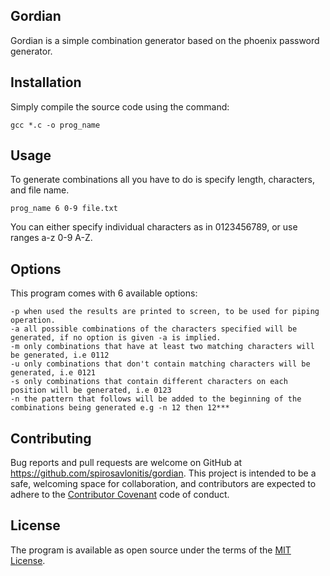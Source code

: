 ## Gordian

Gordian is a simple combination generator based on the phoenix password generator.

## Installation

Simply compile the source code using the command:

```
gcc *.c -o prog_name

```

## Usage

To generate combinations all you have to do is specify length, characters, and file name.

```
prog_name 6 0-9 file.txt
```

You can either specify individual characters as in 0123456789, or use ranges a-z 0-9 A-Z.

## Options

This program comes with 6 available options:

	-p when used the results are printed to screen, to be used for piping operation.
	-a all possible combinations of the characters specified will be generated, if no option is given -a is implied.
	-m only combinations that have at least two matching characters will be generated, i.e 0112
	-u only combinations that don't contain matching characters will be generated, i.e 0121
	-s only combinations that contain different characters on each position will be generated, i.e 0123
	-n the pattern that follows will be added to the beginning of the combinations being generated e.g -n 12 then 12***

## Contributing

Bug reports and pull requests are welcome on GitHub at https://github.com/spirosavlonitis/gordian. This project is intended to be a safe, welcoming space for collaboration, and contributors are expected to adhere to the [Contributor Covenant](http://contributor-covenant.org) code of conduct.


## License

The program is available as open source under the terms of the [MIT License](http://opensource.org/licenses/MIT).


